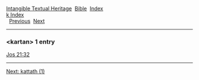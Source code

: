 [Intangible Textual Heritage](../../index)  [Bible](../index) 
[Index](index)   
[k Index](_k_)  
  [Previous](c06409)  [Next](c06411) 

------------------------------------------------------------------------

### &lt;kartan&gt; 1 entry

[Jos 21:32](../kjv/jos021.htm#032)  

------------------------------------------------------------------------

[Next: kattath (1)](c06411)
